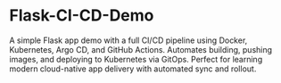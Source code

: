 # Flask-CI-CD-Demo
A simple Flask app demo with a full CI/CD pipeline using Docker, Kubernetes, Argo CD, and GitHub Actions. Automates building, pushing images, and deploying to Kubernetes via GitOps. Perfect for learning modern cloud-native app delivery with automated sync and rollout.
